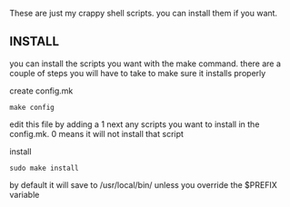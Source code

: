 These are just my crappy shell scripts. you can install them if you want.

## INSTALL
you can install the scripts you want with the make command. there are a couple of steps you will have to take to make sure it installs properly

create config.mk
```
make config
```

edit this file by adding a 1 next any scripts you want to install in the config.mk. 0 means it will not install that script

install
```
sudo make install
```
by default it will save to /usr/local/bin/ unless you override the $PREFIX variable
